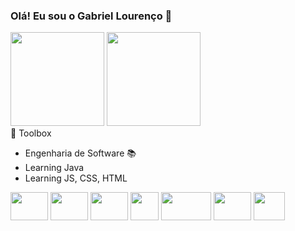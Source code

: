 ### Olá! Eu sou o Gabriel Lourenço 👋

<div>
    <img height="150em" src="https://github-readme-stats-ten-gilt.vercel.app/api?username=gabrielreisresende&show_icons=true&theme=dracula&count_private=true">
    <img height="150em" src="https://github-readme-stats-ten-gilt.vercel.app/api/top-langs/?username=gabrielreisresende&layout=compact&theme=dracula">
</div>
🧰 Toolbox
  <ul>
      <li>Engenharia de Software 📚</li>
      <li>Learning Java</li>
  <li>Learning JS, CSS, HTML</li>
  </ul>
 <div>
    <img height='45em' width="60" src='https://cdn.worldvectorlogo.com/logos/java-4.svg'>
    <img height='45em' width="60" src="https://cdn.worldvectorlogo.com/logos/logo-javascript.svg">
    <img height='45em' width="60" src="https://cdn.worldvectorlogo.com/logos/html-1.svg">
    <img height='45em' width="45" src='https://cdn.worldvectorlogo.com/logos/css-3.svg'>
    <img height='45em' width="80" src='https://cdn.worldvectorlogo.com/logos/c-1.svg'>
    <img height='45em' width="60" src='https://cdn.worldvectorlogo.com/logos/c.svg'>
    <img height='45em' width="50" src='https://cdn.worldvectorlogo.com/logos/arduino-1.svg'>
  </div>




